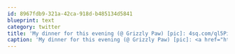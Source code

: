 ```yaml
---
id: 8967fdb9-321a-42ca-918d-b485134d5841
blueprint: text
category: twitter
title: 'My dinner for this evening (@ Grizzly Paw) [pic]: 4sq.com/ql5Piz'
caption: 'My dinner for this evening (@ Grizzly Paw) [pic]: <a href="http://4sq.com/ql5Piz" title="http://4sq.com/ql5Piz" class="link link_untco">4sq.com/ql5Piz</a>'
---
```

